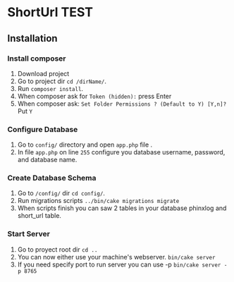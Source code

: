 # ShortUrl TEST

## Installation

### Install composer

1. Download project
2. Go to project dir `cd /dirName/`.
3. Run `composer install`.
4. When composer ask for `Token (hidden):` press Enter
5. When composer ask: `Set Folder Permissions ? (Default to Y) [Y,n]?` Put  `Y`


### Configure Database
1. Go to  `config/` directory and open `app.php` file .
2. In file `app.php` on line `255` configure you database username, password, and database name.  

### Create Database Schema

1. Go to `/config/` dir `cd config/`.
2. Run migrations scripts `../bin/cake migrations migrate`
3. When scripts finish you can saw 2 tables in your database phinxlog and short_url table.

### Start Server
1. Go to proyect root dir `cd ..`
2. You can now either use your machine's webserver. `bin/cake server`
3. If you need specify port to run server you can use -p `bin/cake server -p 8765`